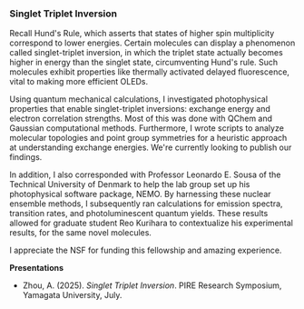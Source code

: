 ### Singlet Triplet Inversion

Recall Hund's Rule, which asserts that states of higher spin multiplicity correspond to lower energies. Certain molecules can display a phenomenon called singlet-triplet inversion, in which the triplet state actually becomes higher in energy than the singlet state, circumventing Hund's rule. Such molecules exhibit properties like thermally activated delayed fluorescence, vital to making more efficient OLEDs.

Using quantum mechanical calculations, I investigated photophysical properties that enable singlet-triplet inversions: exchange energy and electron correlation strengths. Most of this was done with QChem and Gaussian computational methods. Furthermore, I wrote scripts to analyze molecular topologies and point group symmetries for a heuristic approach at understanding exchange energies. We're currently looking to publish our findings.

In addition, I also corresponded with Professor Leonardo E. Sousa of the Technical University of Denmark to help the lab group set up his photophysical software package, NEMO. By harnessing these nuclear ensemble methods, I subsequently ran calculations for emission spectra, transition rates, and photoluminescent quantum yields. These results allowed for graduate student Reo Kurihara to contextualize his experimental results, for the same novel molecules. 

I appreciate the NSF for funding this fellowship and amazing experience.

**Presentations**  
- Zhou, A. (2025). *Singlet Triplet Inversion*. PIRE Research Symposium, Yamagata University, July.
